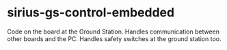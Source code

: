 # sirius-gs-control-embedded
Code on the board at the Ground Station. Handles communication between other boards and the PC. Handles safety switches at the ground station too.
